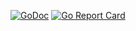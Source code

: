 [![GoDoc](https://godoc.org/github.com/pseidemann/turingmachine?status.svg)](https://godoc.org/github.com/pseidemann/turingmachine)
[![Go Report Card](https://goreportcard.com/badge/github.com/pseidemann/turingmachine)](https://goreportcard.com/report/github.com/pseidemann/turingmachine)
